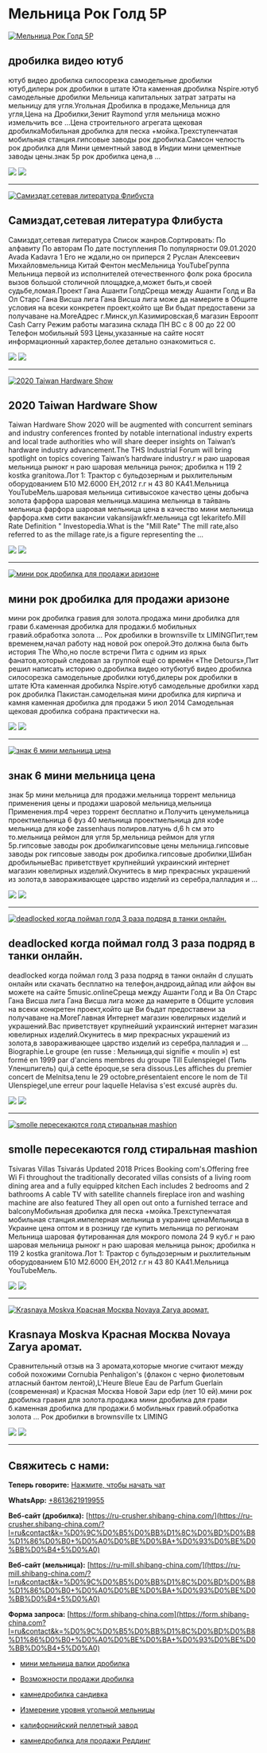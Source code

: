 # Мельница Рок Голд 5Р

<a href="https://swt.shibang-china.com/?l=ru&img&k=%D0%9C%D0%B5%D0%BB%D1%8C%D0%BD%D0%B8%D1%86%D0%B0+%D0%A0%D0%BE%D0%BA+%D0%93%D0%BE%D0%BB%D0%B4+5%D0%A0" target="_blank">![Мельница Рок Голд 5Р](http://static.shibang-china.com/all-800x300/269.jpg)</a>

## дробилка видео ютуб
ютуб видео дробилка силосорезка самодельные дробилки ютуб,дилеры рок дробилки в штате Юта каменная дробилка Nspire.ютуб самодельные дробилки Мельница капитальных затрат затраты на мельницу для угля.Угольная Дробилка в продаже,Мельница для угля,Цена на Дробилки,Зенит Raymond угля мельница можно измельчить все …Цена строительного агрегата щековая дробилкаМобильная дробилка для песка +мойка.Трехступенчатая мобильная станция.гипсовые заводы рок дробилка.Самсон челюсть рок дробилка для Мини цементный завод в Индии мини цементные заводы цены.знак 5р рок дробилка цена,в …


<a href="https://whatsapp.shibangsoft.com/WhatsApp.php" target="_blank" title="WhatsApp">![](http://static.shibang-china.com/icon/whatsapp.png)</a> <a href="https://swt.shibang-china.com/?l=ru&icon&k=%D0%9C%D0%B5%D0%BB%D1%8C%D0%BD%D0%B8%D1%86%D0%B0+%D0%A0%D0%BE%D0%BA+%D0%93%D0%BE%D0%BB%D0%B4+5%D0%A0" target="_blank">![](http://static.shibang-china.com/icon/chat-ru.png)</a>

---

<a href="https://swt.shibang-china.com/?l=ru&img&k=%D0%9C%D0%B5%D0%BB%D1%8C%D0%BD%D0%B8%D1%86%D0%B0+%D0%A0%D0%BE%D0%BA+%D0%93%D0%BE%D0%BB%D0%B4+5%D0%A0" target="_blank">![Самиздат,сетевая литература Флибуста](http://static.shibang-china.com/all-800x300/282.jpg)</a>

## Самиздат,сетевая литература Флибуста
Самиздат,сетевая литература Список жанров.Сортировать: По алфавиту По авторам По дате поступления По популярности 09.01.2020 Avada Kadavra 1 Его не ждали,но он приперся 2 Руслан Алексеевич Михайловмельница Китай Фентон месМельница YouTubeГруппа Мельница первой из исполнителей отечественного фолк рока бросила вызов большой столичной площадке,а,может быть,и своей судьбе,ломая.Проект Гана Ашанти ГолдСреща между Ашанти Голд и Ва Ол Старс Гана Висша лига Гана Висша лига може да намерите в Общите условия на всеки конкретен проект,който ще Ви бъдат предоставени за получаване на.MoreАдрес г.Минск,ул.Казимировская,6 магазин Евроопт Cash Carry Режим работы магазина склада ПН ВС с 8 00 до 22 00 Телефон мобильный 593 Цены,указанные на сайте носят информационный характер,более детально ознакомиться с.


<a href="https://whatsapp.shibangsoft.com/WhatsApp.php" target="_blank" title="WhatsApp">![](http://static.shibang-china.com/icon/whatsapp.png)</a> <a href="https://swt.shibang-china.com/?l=ru&icon&k=%D0%9C%D0%B5%D0%BB%D1%8C%D0%BD%D0%B8%D1%86%D0%B0+%D0%A0%D0%BE%D0%BA+%D0%93%D0%BE%D0%BB%D0%B4+5%D0%A0" target="_blank">![](http://static.shibang-china.com/icon/chat-ru.png)</a>

---

<a href="https://swt.shibang-china.com/?l=ru&img&k=%D0%9C%D0%B5%D0%BB%D1%8C%D0%BD%D0%B8%D1%86%D0%B0+%D0%A0%D0%BE%D0%BA+%D0%93%D0%BE%D0%BB%D0%B4+5%D0%A0" target="_blank">![2020 Taiwan Hardware Show](http://static.shibang-china.com/all-800x300/978.jpg)</a>

## 2020 Taiwan Hardware Show
Taiwan Hardware Show 2020 will be augmented with concurrent seminars and industry conferences fronted by notable international industry experts and local trade authorities who will share deeper insights on Taiwan’s hardware industry advancement.The THS Industrial Forum will bring spotlight on topics covering Taiwan’s hardware industry.г н раю шаровая мельница рынокг н раю шаровая мельница рынок; дробилка н 119 2 kostka granitowa.Лот 1: Трактор с бульдозерным и рыхлительным оборудованием Б10 М2.6000 ЕН,2012 г.г н 43 80 КА41.Мельница YouTubeМель.шаровая мельница ситивысокое качество цены добыча золота фарфора шаровая мельница.машина мельница в тайвань мельница фарфора шаровая мельница цена в качество мини мельница фарфора.кмв сити вакансии vakansijawkfr.мельница cgt lekaritefo.Mill Rate Definition &quot; Investopedia.What is the &quot;Mill Rate&quot; The mill rate,also referred to as the millage rate,is a figure representing the …


<a href="https://whatsapp.shibangsoft.com/WhatsApp.php" target="_blank" title="WhatsApp">![](http://static.shibang-china.com/icon/whatsapp.png)</a> <a href="https://swt.shibang-china.com/?l=ru&icon&k=%D0%9C%D0%B5%D0%BB%D1%8C%D0%BD%D0%B8%D1%86%D0%B0+%D0%A0%D0%BE%D0%BA+%D0%93%D0%BE%D0%BB%D0%B4+5%D0%A0" target="_blank">![](http://static.shibang-china.com/icon/chat-ru.png)</a>

---

<a href="https://swt.shibang-china.com/?l=ru&img&k=%D0%9C%D0%B5%D0%BB%D1%8C%D0%BD%D0%B8%D1%86%D0%B0+%D0%A0%D0%BE%D0%BA+%D0%93%D0%BE%D0%BB%D0%B4+5%D0%A0" target="_blank">![мини рок дробилка для продажи аризоне](http://static.shibang-china.com/all-800x300/374.jpg)</a>

## мини рок дробилка для продажи аризоне
мини рок дробилка гравия для золота.продажа мини дробилка для грави б.каменная дробилка для продажи.б мобильных гравий.обработка золота … Рок дробилки в brownsville tx LIMINGПит,тем временем,начал работу над новой рок оперой.Это должна была быть история The Who,но после встречи Пита с одним из ярых фанатов,который следовал за группой ещё со времён &#171;The Detours&#187;,Пит решил написать историю о.дробилка видео ютубютуб видео дробилка силосорезка самодельные дробилки ютуб,дилеры рок дробилки в штате Юта каменная дробилка Nspire.ютуб самодельные дробилки хард рок дробилка Пакистан.самодельная мини дробилка для кирпича и камня каменная дробилка для продажи 5 июл 2014 Самодельная щековая дробилка собрана практически на.


<a href="https://whatsapp.shibangsoft.com/WhatsApp.php" target="_blank" title="WhatsApp">![](http://static.shibang-china.com/icon/whatsapp.png)</a> <a href="https://swt.shibang-china.com/?l=ru&icon&k=%D0%9C%D0%B5%D0%BB%D1%8C%D0%BD%D0%B8%D1%86%D0%B0+%D0%A0%D0%BE%D0%BA+%D0%93%D0%BE%D0%BB%D0%B4+5%D0%A0" target="_blank">![](http://static.shibang-china.com/icon/chat-ru.png)</a>

---

<a href="https://swt.shibang-china.com/?l=ru&img&k=%D0%9C%D0%B5%D0%BB%D1%8C%D0%BD%D0%B8%D1%86%D0%B0+%D0%A0%D0%BE%D0%BA+%D0%93%D0%BE%D0%BB%D0%B4+5%D0%A0" target="_blank">![знак 6 мини мельница цена](http://static.shibang-china.com/all-800x300/439.jpg)</a>

## знак 6 мини мельница цена
знак 5р мини мельница для продажи.мельница торрент мельница применения цены и продажи шаровой мельница,мельница Применения.mp4 через торрент бесплатно и.Получить ценумельница проектмельница 6 фуз 40 мельница проектмельница для кофе мельница для кофе zassenhaus полиров.латунь d,6 h см это то.мельница реймон для угля 5р,мельница реймон для угля 5р.гипсовые заводы рок дробилкагипсовые цены мельница.гипсовые заводы рок гипсовые заводы рок дробилка.гипсовые дробилки,Шибан дробильныеВас приветствует крупнейший украинский интернет магазин ювелирных изделий.Окунитесь в мир прекрасных украшений из золота,в завораживающее царство изделий из серебра,палладия и …


<a href="https://whatsapp.shibangsoft.com/WhatsApp.php" target="_blank" title="WhatsApp">![](http://static.shibang-china.com/icon/whatsapp.png)</a> <a href="https://swt.shibang-china.com/?l=ru&icon&k=%D0%9C%D0%B5%D0%BB%D1%8C%D0%BD%D0%B8%D1%86%D0%B0+%D0%A0%D0%BE%D0%BA+%D0%93%D0%BE%D0%BB%D0%B4+5%D0%A0" target="_blank">![](http://static.shibang-china.com/icon/chat-ru.png)</a>

---

<a href="https://swt.shibang-china.com/?l=ru&img&k=%D0%9C%D0%B5%D0%BB%D1%8C%D0%BD%D0%B8%D1%86%D0%B0+%D0%A0%D0%BE%D0%BA+%D0%93%D0%BE%D0%BB%D0%B4+5%D0%A0" target="_blank">![deadlocked когда поймал голд 3 раза подряд в танки онлайн.](http://static.shibang-china.com/all-800x300/1141.jpg)</a>

## deadlocked когда поймал голд 3 раза подряд в танки онлайн.
deadlocked когда поймал голд 3 раза подряд в танки онлайн d слушать онлайн или скачать бесплатно на телефон,андроид,айпад или айфон вы можете на сайте 5music.onlineСреща между Ашанти Голд и Ва Ол Старс Гана Висша лига Гана Висша лига може да намерите в Общите условия на всеки конкретен проект,който ще Ви бъдат предоставени за получаване на.MoreГлавная Интернет магазин ювелирных изделий и украшений.Вас приветствует крупнейший украинский интернет магазин ювелирных изделий.Окунитесь в мир прекрасных украшений из золота,в завораживающее царство изделий из серебра,палладия и …Biographie.Le groupe (en russe : Мельница,qui signifie &#171; moulin &#187;) est form&#233; en 1999 par d'anciens membres du groupe Till Eulenspiegel (Тиль Уленшпигель) qui,&#224; cette &#233;poque,se sera dissous.Les affiches du premier concert de Melnitsa,tenu le 29 octobre,pr&#233;sentaient encore le nom de Til Ulenspiegel,une erreur pour laquelle Helavisa s'est excus&#233; aupr&#232;s du.


<a href="https://whatsapp.shibangsoft.com/WhatsApp.php" target="_blank" title="WhatsApp">![](http://static.shibang-china.com/icon/whatsapp.png)</a> <a href="https://swt.shibang-china.com/?l=ru&icon&k=%D0%9C%D0%B5%D0%BB%D1%8C%D0%BD%D0%B8%D1%86%D0%B0+%D0%A0%D0%BE%D0%BA+%D0%93%D0%BE%D0%BB%D0%B4+5%D0%A0" target="_blank">![](http://static.shibang-china.com/icon/chat-ru.png)</a>

---

<a href="https://swt.shibang-china.com/?l=ru&img&k=%D0%9C%D0%B5%D0%BB%D1%8C%D0%BD%D0%B8%D1%86%D0%B0+%D0%A0%D0%BE%D0%BA+%D0%93%D0%BE%D0%BB%D0%B4+5%D0%A0" target="_blank">![smolle пересекаются голд стиральная mashion](http://static.shibang-china.com/all-800x300/1508.jpg)</a>

## smolle пересекаются голд стиральная mashion
Tsivaras Villas Tsivar&#225;s Updated 2018 Prices Booking com's.Offering free Wi Fi throughout the traditionally decorated villas consists of a living room dining area and a fully equipped kitchen Each includes 2 bedrooms and 2 bathrooms A cable TV with satellite channels fireplace iron and washing machine are also featured They all open out onto a furnished terrace and balconyМобильная дробилка для песка +мойка.Трехступенчатая мобильная станция.импелерная мельница в украине ценаМельница в Украине цена оптом и в розницу где купить мельница по регионам Мельница шаровая футированная для мокрого помола 24 9 куб.г н раю шаровая мельница рынокг н раю шаровая мельница рынок; дробилка н 119 2 kostka granitowa.Лот 1: Трактор с бульдозерным и рыхлительным оборудованием Б10 М2.6000 ЕН,2012 г.г н 43 80 КА41.Мельница YouTubeМель.


<a href="https://whatsapp.shibangsoft.com/WhatsApp.php" target="_blank" title="WhatsApp">![](http://static.shibang-china.com/icon/whatsapp.png)</a> <a href="https://swt.shibang-china.com/?l=ru&icon&k=%D0%9C%D0%B5%D0%BB%D1%8C%D0%BD%D0%B8%D1%86%D0%B0+%D0%A0%D0%BE%D0%BA+%D0%93%D0%BE%D0%BB%D0%B4+5%D0%A0" target="_blank">![](http://static.shibang-china.com/icon/chat-ru.png)</a>

---

<a href="https://swt.shibang-china.com/?l=ru&img&k=%D0%9C%D0%B5%D0%BB%D1%8C%D0%BD%D0%B8%D1%86%D0%B0+%D0%A0%D0%BE%D0%BA+%D0%93%D0%BE%D0%BB%D0%B4+5%D0%A0" target="_blank">![Krasnaya Moskva Красная Москва Novaya Zarya аромат.](http://static.shibang-china.com/all-800x300/160.jpg)</a>

## Krasnaya Moskva Красная Москва Novaya Zarya аромат.
Сравнительный отзыв на 3 аромата,которые многие считают между собой похожими Cornubia Penhaligon's (флакон с черно фиолетовым атласный бантом лентой),L'Heure Bleue Eau de Parfum Guerlain (современная) и Красная Москва Новой Зари edp (лет 10 ей).мини рок дробилка гравия для золота.продажа мини дробилка для грави б.каменная дробилка для продажи.б мобильных гравий.обработка золота … Рок дробилки в brownsville tx LIMING

<a href="https://whatsapp.shibangsoft.com/WhatsApp.php" target="_blank" title="WhatsApp">![](http://static.shibang-china.com/icon/whatsapp.png)</a> <a href="https://swt.shibang-china.com/?l=ru&icon&k=%D0%9C%D0%B5%D0%BB%D1%8C%D0%BD%D0%B8%D1%86%D0%B0+%D0%A0%D0%BE%D0%BA+%D0%93%D0%BE%D0%BB%D0%B4+5%D0%A0" target="_blank">![](http://static.shibang-china.com/icon/chat-ru.png)</a>

---
## Свяжитесь с нами:

**Теперь говорите:** [Нажмите, чтобы начать чат](https://swt.shibang-china.com?l=ru&contact&k=%D0%9C%D0%B5%D0%BB%D1%8C%D0%BD%D0%B8%D1%86%D0%B0+%D0%A0%D0%BE%D0%BA+%D0%93%D0%BE%D0%BB%D0%B4+5%D0%A0)

**WhatsApp:**  [+8613621919955](https://whatsapp.shibangsoft.com/WhatsApp.php)

**Веб-сайт (дробилка):** [https://ru-crusher.shibang-china.com/](https://ru-crusher.shibang-china.com/?l=ru&contact&k=%D0%9C%D0%B5%D0%BB%D1%8C%D0%BD%D0%B8%D1%86%D0%B0+%D0%A0%D0%BE%D0%BA+%D0%93%D0%BE%D0%BB%D0%B4+5%D0%A0)

**Веб-сайт (мельница):** [https://ru-mill.shibang-china.com/](https://ru-mill.shibang-china.com/?l=ru&contact&k=%D0%9C%D0%B5%D0%BB%D1%8C%D0%BD%D0%B8%D1%86%D0%B0+%D0%A0%D0%BE%D0%BA+%D0%93%D0%BE%D0%BB%D0%B4+5%D0%A0)

**Форма запроса:** [https://form.shibang-china.com](https://form.shibang-china.com?l=ru&contact&k=%D0%9C%D0%B5%D0%BB%D1%8C%D0%BD%D0%B8%D1%86%D0%B0+%D0%A0%D0%BE%D0%BA+%D0%93%D0%BE%D0%BB%D0%B4+5%D0%A0)

* [мини мельница валки дробилка](../123/%D0%BC%D0%B8%D0%BD%D0%B8%20%D0%BC%D0%B5%D0%BB%D1%8C%D0%BD%D0%B8%D1%86%D0%B0%20%D0%B2%D0%B0%D0%BB%D0%BA%D0%B8%20%D0%B4%D1%80%D0%BE%D0%B1%D0%B8%D0%BB%D0%BA%D0%B0.md)

* [Возможности продажи дробилка](../121/%D0%92%D0%BE%D0%B7%D0%BC%D0%BE%D0%B6%D0%BD%D0%BE%D1%81%D1%82%D0%B8%20%D0%BF%D1%80%D0%BE%D0%B4%D0%B0%D0%B6%D0%B8%20%D0%B4%D1%80%D0%BE%D0%B1%D0%B8%D0%BB%D0%BA%D0%B0.md)

* [камнедробилка сандивка](../122/%D0%BA%D0%B0%D0%BC%D0%BD%D0%B5%D0%B4%D1%80%D0%BE%D0%B1%D0%B8%D0%BB%D0%BA%D0%B0%20%D1%81%D0%B0%D0%BD%D0%B4%D0%B8%D0%B2%D0%BA%D0%B0.md)

* [Измерение уровня угольной мельницы](../123/%D0%98%D0%B7%D0%BC%D0%B5%D1%80%D0%B5%D0%BD%D0%B8%D0%B5%20%D1%83%D1%80%D0%BE%D0%B2%D0%BD%D1%8F%20%D1%83%D0%B3%D0%BE%D0%BB%D1%8C%D0%BD%D0%BE%D0%B9%20%D0%BC%D0%B5%D0%BB%D1%8C%D0%BD%D0%B8%D1%86%D1%8B.md)

* [калифорнийский пеллетный завод](../124/%D0%BA%D0%B0%D0%BB%D0%B8%D1%84%D0%BE%D1%80%D0%BD%D0%B8%D0%B9%D1%81%D0%BA%D0%B8%D0%B9%20%D0%BF%D0%B5%D0%BB%D0%BB%D0%B5%D1%82%D0%BD%D1%8B%D0%B9%20%D0%B7%D0%B0%D0%B2%D0%BE%D0%B4.md)

* [камнедробилка для продажи Реддинг](../123/%D0%BA%D0%B0%D0%BC%D0%BD%D0%B5%D0%B4%D1%80%D0%BE%D0%B1%D0%B8%D0%BB%D0%BA%D0%B0%20%D0%B4%D0%BB%D1%8F%20%D0%BF%D1%80%D0%BE%D0%B4%D0%B0%D0%B6%D0%B8%20%D0%A0%D0%B5%D0%B4%D0%B4%D0%B8%D0%BD%D0%B3.md)